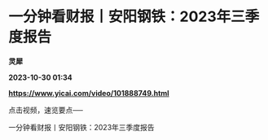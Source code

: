 # 一分钟看财报丨安阳钢铁：2023年三季度报告
**灵犀**

**2023-10-30 01:34**

**https://www.yicai.com/video/101888749.html**

点击视频，速览要点──

一分钟看财报丨安阳钢铁：2023年三季度报告